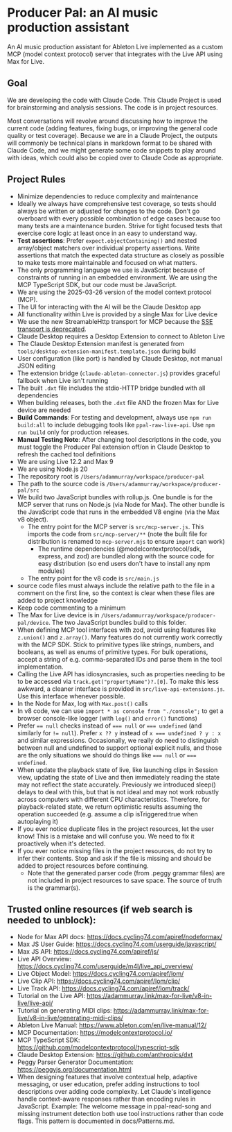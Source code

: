 # Producer Pal: an AI music production assistant

An AI music production assistant for Ableton Live implemented as a custom MCP
(model context protocol) server that integrates with the Live API using Max for
Live.

## Goal

We are developing the code with Claude Code. This Claude Project is used for
brainstorming and analysis sessions. The code is in project resources.

Most conversations will revolve around discussing how to improve the current
code (adding features, fixing bugs, or improving the general code quality or
test coverage). Because we are in a Claude Project, the outputs will commonly be
technical plans in markdown format to be shared with Claude Code, and we might
generate some code snippets to play around with ideas, which could also be
copied over to Claude Code as appropriate.

## Project Rules

- Minimize dependencies to reduce complexity and maintenance
- Ideally we always have comprehensive test coverage, so tests should always be
  written or adjusted for changes to the code. Don't go overboard with every
  possible combination of edge cases because too many tests are a maintenance
  burden. Strive for tight focused tests that exercise core logic at least once
  in an easy to understand way.
- **Test assertions**: Prefer `expect.objectContaining()` and nested
  array/object matchers over individual property assertions. Write assertions
  that match the expected data structure as closely as possible to make tests
  more maintainable and focused on what matters.
- The only programming language we use is JavaScript because of constraints of
  running in an embedded environment. We are using the MCP TypeScript SDK, but
  our code must be JavaScript.
- We are using the 2025-03-26 version of the model context protocol (MCP).
- The UI for interacting with the AI will be the Claude Desktop app
- All functionality within Live is provided by a single Max for Live device
- We use the new StreamableHttp transport for MCP because the
  [SSE transport is deprecated](https://github.com/modelcontextprotocol/typescript-sdk?tab=readme-ov-file#backwards-compatibility).
- Claude Desktop requires a Desktop Extension to connect to Ableton Live
- The Claude Desktop Extension manifest is generated from
  `tools/desktop-extension-manifest.template.json` during build
- User configuration (like port) is handled by Claude Desktop, not manual JSON
  editing
- The extension bridge (`claude-ableton-connector.js`) provides graceful
  fallback when Live isn't running
- The built `.dxt` file includes the stdio-HTTP bridge bundled with all
  dependencies
- When building releases, both the `.dxt` file AND the frozen Max for Live
  device are needed
- **Build Commands**: For testing and development, always use
  `npm run build:all` to include debugging tools like `ppal-raw-live-api`. Use
  `npm run build` only for production releases.
- **Manual Testing Note**: After changing tool descriptions in the code, you
  must toggle the Producer Pal extension off/on in Claude Desktop to refresh the
  cached tool definitions
- We are using Live 12.2 and Max 9
- We are using Node.js 20
- The repository root is `/Users/adammurray/workspace/producer-pal`
- The path to the source code is `/Users/adammurray/workspace/producer-pal/src`
- We build two JavaScript bundles with rollup.js. One bundle is for the MCP
  server that runs on Node.js (via Node for Max). The other bundle is the
  JavaScript code that runs in the embedded V8 engine (via the Max v8 object).
  - The entry point for the MCP server is `src/mcp-server.js`. This imports the
    code from `src/mcp-server/**` (note the built file for distribution is
    renamed to `mcp-server.mjs` to ensure `import` can work)
    - The runtime dependencies (@modelcontextprotocol/sdk, express, and zod) are
      bundled along with the source code for easy distribution (so end users
      don't have to install any npm modules)
  - The entry point for the v8 code is `src/main.js`
- source code files must always include the relative path to the file in a
  comment on the first line, so the context is clear when these files are added
  to project knowledge
- Keep code commenting to a minimum
- The Max for Live device is in
  `/Users/adammurray/workspace/producer-pal/device`. The two JavaScript bundles
  build to this folder.
- When defining MCP tool interfaces with zod, avoid using features like
  `z.union()` and `z.array()`. Many features do not currently work correctly
  with the MCP SDK. Stick to primitive types like strings, numbers, and
  booleans, as well as enums of primitive types. For bulk operations, accept a
  string of e.g. comma-separated IDs and parse them in the tool implementation.
- Calling the Live API has idiosyncrasies, such as properties needing to be to
  be accessed via `track.get("propertyName")?.[0]`. To make this less awkward, a
  cleaner interface is provided in `src/live-api-extensions.js`. Use this
  interface whenever possible.
- In the Node for Max, log with `Max.post()` calls
- In v8 code, we can use `import * as console from "./console";` to get a
  browser console-like logger (with `log()` and `error()` functions)
- Prefer `== null` checks instead of `=== null` or `=== undefined` (and
  similarly for `!= null`). Prefer `x ?? y` instead of `x === undefined ? y : x`
  and similar expressions. Occasionally, we really do need to distinguish
  between null and undefined to support optional explicit nulls, and those are
  the only situations we should do things like `=== null` or `=== undefined`.
- When update the playback state of live, like launching clips in Session view,
  updating the state of Live and then immediately reading the state may not
  reflect the state accurately. Previously we introduced sleep() delays to deal
  with this, but that is not ideal and may not work robustly across computers
  with different CPU characteristics. Therefore, for playback-related state, we
  return optimistic results assuming the operation succeeded (e.g. assume a clip
  isTriggered:true when autoplaying it)
- If you ever notice duplicate files in the project resources, let the user
  know! This is a mistake and will confuse you. We need to fix it proactively
  when it's detected.
- If you ever notice missing files in the project resources, do not try to infer
  their contents. Stop and ask if the file is missing and should be added to
  project resources before continuing.
  - Note that the generated parser code (from .peggy grammar files) are not
    included in project resources to save space. The source of truth is the
    grammar(s).

## Trusted online resources (if web search is needed to unblock):

- Node for Max API docs: https://docs.cycling74.com/apiref/nodeformax/
- Max JS User Guide: https://docs.cycling74.com/userguide/javascript/
- Max JS API: https://docs.cycling74.com/apiref/js/
- Live API Overview: https://docs.cycling74.com/userguide/m4l/live_api_overview/
- Live Object Model: https://docs.cycling74.com/apiref/lom/
- Live Clip API: https://docs.cycling74.com/apiref/lom/clip/
- Live Track API: https://docs.cycling74.com/apiref/lom/track/
- Tutorial on the Live API:
  https://adammurray.link/max-for-live/v8-in-live/live-api/
- Tutorial on generating MIDI clips:
  https://adammurray.link/max-for-live/v8-in-live/generating-midi-clips/
- Ableton Live Manual: https://www.ableton.com/en/live-manual/12/
- MCP Documentation: https://modelcontextprotocol.io/
- MCP TypeScript SDK: https://github.com/modelcontextprotocol/typescript-sdk
- Claude Desktop Extension: https://github.com/anthropics/dxt
- Peggy Parser Generator Documentation: https://peggyjs.org/documentation.html
- When designing features that involve contextual help, adaptive messaging, or
  user education, prefer adding instructions to tool descriptions over adding
  code complexity. Let Claude's intelligence handle context-aware responses
  rather than encoding rules in JavaScript. Example: The welcome message in
  ppal-read-song and missing instrument detection both use tool instructions
  rather than code flags. This pattern is documented in docs/Patterns.md.
